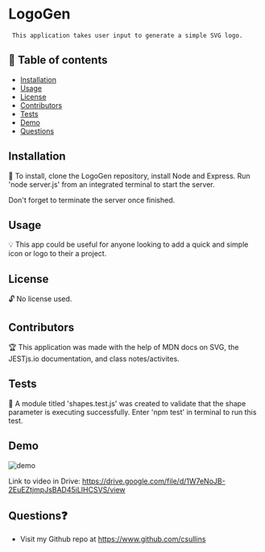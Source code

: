 # LogoGen
     This application takes user input to generate a simple SVG logo.
  
  ## 📘 Table of contents
  - [Installation](#installation)
  - [Usage](#usage)
  - [License](#license)
  - [Contributors](#contributors)
  - [Tests](#tests)
  - [Demo](#demo)
  - [Questions](#questions)

  ## Installation 
  
  🔧 To install, clone the LogoGen repository, install Node and Express. 
  Run 'node server.js' from an integrated terminal to start the server.

  Don't forget to terminate the server once finished.
  
  ## Usage 

  💡 This app could be useful for anyone looking to add a quick and simple icon or logo to their a project.

  ## License
  
  🔓 No license used.

  ## Contributors
  
  🏆 This application was made with the help of MDN docs on SVG, the JESTjs.io documentation, and class notes/activites.
  
  ## Tests 

  🔬 A module titled 'shapes.test.js' was created to validate that the shape parameter is executing successfully. Enter 'npm test' in terminal to run this test.

  ## Demo
  ![demo](/Demo.gif)

   Link to video in Drive: https://drive.google.com/file/d/1W7eNoJB-2EuEZtjmpJsBAD45iLIHCSVS/view

  ## Questions❓

  * Visit my Github repo at https://www.github.com/csullins
  